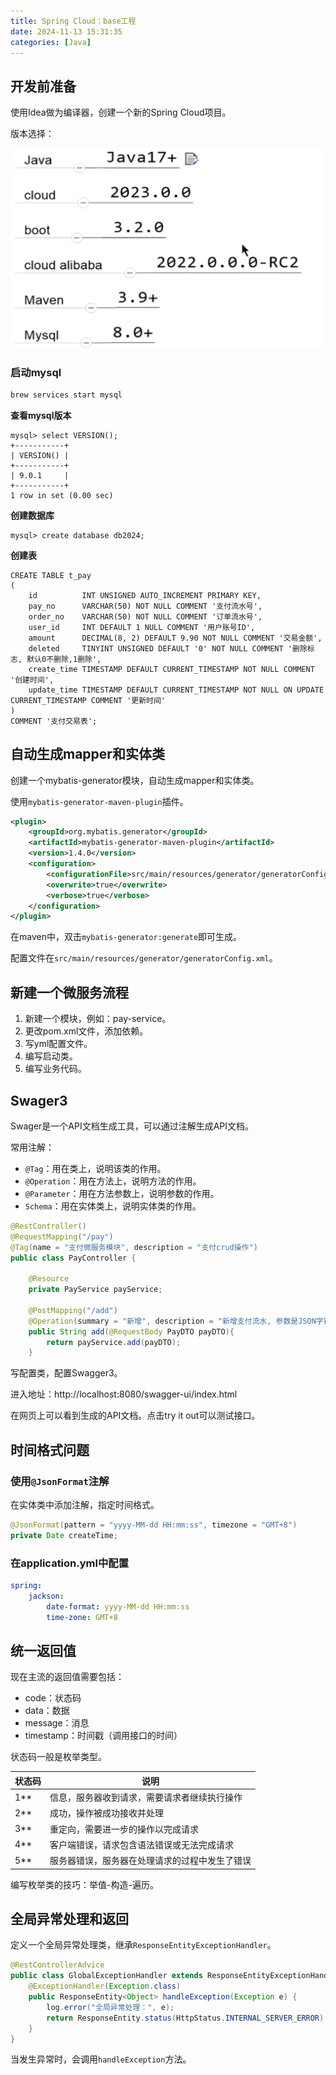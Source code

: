 ```yaml
---
title: Spring Cloud：base工程
date: 2024-11-13 15:31:35
categories: [Java]
---
```


## 开发前准备

使用Idea做为编译器，创建一个新的Spring Cloud项目。

版本选择：

![](../imgs/image-67.png)

### 启动mysql
```bash
brew services start mysql
```
**查看mysql版本**
```mysql
mysql> select VERSION();
+-----------+
| VERSION() |
+-----------+
| 9.0.1     |
+-----------+
1 row in set (0.00 sec)
```

**创建数据库**
```mysql
mysql> create database db2024;
```

**创建表**
```mysql
CREATE TABLE t_pay
(
    id          INT UNSIGNED AUTO_INCREMENT PRIMARY KEY,
    pay_no      VARCHAR(50) NOT NULL COMMENT '支付流水号',
    order_no    VARCHAR(50) NOT NULL COMMENT '订单流水号',
    user_id     INT DEFAULT 1 NULL COMMENT '用户账号ID',
    amount      DECIMAL(8, 2) DEFAULT 9.90 NOT NULL COMMENT '交易金额',
    deleted     TINYINT UNSIGNED DEFAULT '0' NOT NULL COMMENT '删除标志, 默认0不删除,1删除',
    create_time TIMESTAMP DEFAULT CURRENT_TIMESTAMP NOT NULL COMMENT '创建时间',
    update_time TIMESTAMP DEFAULT CURRENT_TIMESTAMP NOT NULL ON UPDATE CURRENT_TIMESTAMP COMMENT '更新时间'
)
COMMENT '支付交易表';

```

## 自动生成mapper和实体类

创建一个mybatis-generator模块，自动生成mapper和实体类。

使用`mybatis-generator-maven-plugin`插件。

```xml
<plugin>
    <groupId>org.mybatis.generator</groupId>
    <artifactId>mybatis-generator-maven-plugin</artifactId>
    <version>1.4.0</version>
    <configuration>
        <configurationFile>src/main/resources/generator/generatorConfig.xml</configurationFile>
        <overwrite>true</overwrite>
        <verbose>true</verbose>
    </configuration>
</plugin>
```

在maven中，双击`mybatis-generator:generate`即可生成。

配置文件在`src/main/resources/generator/generatorConfig.xml`。

## 新建一个微服务流程

1. 新建一个模块，例如：pay-service。
2. 更改pom.xml文件，添加依赖。
3. 写yml配置文件。
4. 编写启动类。
5. 编写业务代码。

## Swager3

Swager是一个API文档生成工具，可以通过注解生成API文档。

常用注解：

- `@Tag`：用在类上，说明该类的作用。
- `@Operation`：用在方法上，说明方法的作用。
- `@Parameter`：用在方法参数上，说明参数的作用。
- `Schema`：用在实体类上，说明实体类的作用。

```java
@RestController()
@RequestMapping("/pay")
@Tag(name = "支付微服务模块", description = "支付crud操作") 
public class PayController {

    @Resource
    private PayService payService;

    @PostMapping("/add")
    @Operation(summary = "新增", description = "新增支付流水, 参数是JSON字符串")
    public String add(@RequestBody PayDTO payDTO){
        return payService.add(payDTO);
    }
```

写配置类，配置Swagger3。

进入地址：http://localhost:8080/swagger-ui/index.html

在网页上可以看到生成的API文档。点击try it out可以测试接口。

## 时间格式问题

### 使用`@JsonFormat`注解

在实体类中添加注解，指定时间格式。
```java
@JsonFormat(pattern = "yyyy-MM-dd HH:mm:ss", timezone = "GMT+8")
private Date createTime;
```

### 在application.yml中配置
    
```yaml
spring:
    jackson:
        date-format: yyyy-MM-dd HH:mm:ss
        time-zone: GMT+8
```
    
## 统一返回值

现在主流的返回值需要包括：
- code：状态码
- data：数据
- message：消息
- timestamp：时间戳（调用接口的时间）

状态码一般是枚举类型。

| 状态码 | 说明 |
| --- | --- |
| 1** | 信息，服务器收到请求，需要请求者继续执行操作 |
| 2** | 成功，操作被成功接收并处理 |
| 3** | 重定向，需要进一步的操作以完成请求 |
| 4** | 客户端错误，请求包含语法错误或无法完成请求 |
| 5** | 服务器错误，服务器在处理请求的过程中发生了错误 |

编写枚举类的技巧：举值-构造-遍历。

## 全局异常处理和返回

定义一个全局异常处理类，继承`ResponseEntityExceptionHandler`。

```java
@RestControllerAdvice
public class GlobalExceptionHandler extends ResponseEntityExceptionHandler {
    @ExceptionHandler(Exception.class)
    public ResponseEntity<Object> handleException(Exception e) {
        log.error("全局异常处理：", e);
        return ResponseEntity.status(HttpStatus.INTERNAL_SERVER_ERROR).body("服务器内部错误");
    }
}
```
当发生异常时，会调用`handleException`方法。